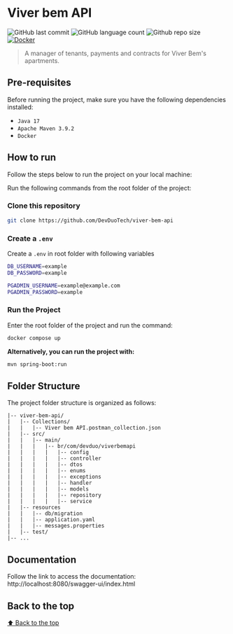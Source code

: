 # Viver bem API

<!-- Shields Exemplo, existem N diferentes shield em https://shields.io/ -->
![GitHub last commit](https://img.shields.io/github/last-commit/DevDuoTech/viver-bem-api)
![GitHub language count](https://img.shields.io/github/languages/count/DevDuoTech/viver-bem-api)
![Github repo size](https://img.shields.io/github/repo-size/DevDuoTech/viver-bem-api)
[![Docker](https://github.com/DevDuoTech/viver-bem-api/actions/workflows/docker-image.yml/badge.svg)](https://github.com/DevDuoTech/viver-bem-api/actions/workflows/docker-image.yml)

> A manager of tenants, payments and contracts for Viver Bem's apartments.

## Pre-requisites

Before running the project, make sure you have the following dependencies installed:

- `Java 17`
- `Apache Maven 3.9.2`
- `Docker`

## How to run

Follow the steps below to run the project on your local machine:

Run the following commands from the root folder of the project:

### Clone this repository

```bash
git clone https://github.com/DevDuoTech/viver-bem-api
```

### Create a ``.env``
Create a ``.env`` in root folder with following variables

````bash
DB_USERNAME=example
DB_PASSWORD=example

PGADMIN_USERNAME=example@example.com
PGADMIN_PASSWORD=example
````

### Run the Project

Enter the root folder of the project and run the command:

```bash
docker compose up
```

**Alternatively, you can run the project with:**

```bash
mvn spring-boot:run
```

## Folder Structure

The project folder structure is organized as follows:

```text
|-- viver-bem-api/
|   |-- Collections/
|   |   |-- Viver bem API.postman_collection.json
|   |-- src/
|   |   |-- main/
|   |   |   |-- br/com/devduo/viverbemapi
|   |   |   |   |-- config
|   |   |   |   |-- controller
|   |   |   |   |-- dtos
|   |   |   |   |-- enums
|   |   |   |   |-- exceptions
|   |   |   |   |-- handler
|   |   |   |   |-- models
|   |   |   |   |-- repository
|   |   |   |   |-- service
|   |-- resources
|   |   |-- db/migration
|   |   |-- application.yaml
|   |   |-- messages.properties
|   |-- test/
|-- ...
```

## Documentation
Follow the link to access the documentation: http://localhost:8080/swagger-ui/index.html

## Back to the top

[⬆ Back to the top](#viver-bem-api)
